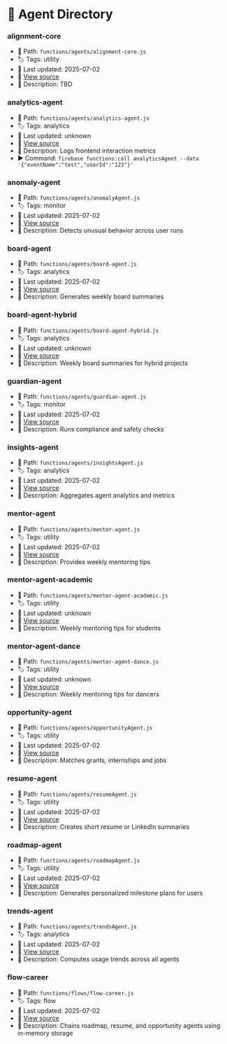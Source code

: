 <!-- ⬇️ Imported from Csp-Ai/Super-Intelligence on 2025-08-04 -->
<!-- Source Commit: 46b0bb71642b954bc5372e0c6e38ae6fecb7fec5 -->
<!-- Original Path: AGENTS.md -->
<!-- Integration Status: ⚠️ Needs review -->
# 🤖 Agent Directory

### alignment-core
- 📁 Path: `functions/agents/alignment-core.js`
- 🏷️ Tags: utility
- 📅 Last updated: 2025-07-02
- 🔗 [View source](https://github.com/Csp-Ai/Super-Intelligence/blob/main/functions/agents/alignment-core.js)
- 🧠 Description: TBD

### analytics-agent
- 📁 Path: `functions/agents/analytics-agent.js`
- 🏷️ Tags: analytics
- 📅 Last updated: unknown
- 🔗 [View source](https://github.com/Csp-Ai/Super-Intelligence/blob/main/functions/agents/analytics-agent.js)
- 🧠 Description: Logs frontend interaction metrics
- ▶️ Command: `firebase functions:call analyticsAgent --data '{"eventName":"test","userId":"123"}'`

### anomaly-agent
- 📁 Path: `functions/agents/anomalyAgent.js`
- 🏷️ Tags: monitor
- 📅 Last updated: 2025-07-02
- 🔗 [View source](https://github.com/Csp-Ai/Super-Intelligence/blob/main/functions/agents/anomalyAgent.js)
- 🧠 Description: Detects unusual behavior across user runs

### board-agent
- 📁 Path: `functions/agents/board-agent.js`
- 🏷️ Tags: analytics
- 📅 Last updated: 2025-07-02
- 🔗 [View source](https://github.com/Csp-Ai/Super-Intelligence/blob/main/functions/agents/board-agent.js)
- 🧠 Description: Generates weekly board summaries

### board-agent-hybrid
- 📁 Path: `functions/agents/board-agent-hybrid.js`
- 🏷️ Tags: analytics
- 📅 Last updated: unknown
- 🔗 [View source](https://github.com/Csp-Ai/Super-Intelligence/blob/main/functions/agents/board-agent-hybrid.js)
- 🧠 Description: Weekly board summaries for hybrid projects

### guardian-agent
- 📁 Path: `functions/agents/guardian-agent.js`
- 🏷️ Tags: monitor
- 📅 Last updated: 2025-07-02
- 🔗 [View source](https://github.com/Csp-Ai/Super-Intelligence/blob/main/functions/agents/guardian-agent.js)
- 🧠 Description: Runs compliance and safety checks

### insights-agent
- 📁 Path: `functions/agents/insightsAgent.js`
- 🏷️ Tags: analytics
- 📅 Last updated: 2025-07-02
- 🔗 [View source](https://github.com/Csp-Ai/Super-Intelligence/blob/main/functions/agents/insightsAgent.js)
- 🧠 Description: Aggregates agent analytics and metrics

### mentor-agent
- 📁 Path: `functions/agents/mentor-agent.js`
- 🏷️ Tags: utility
- 📅 Last updated: 2025-07-02
- 🔗 [View source](https://github.com/Csp-Ai/Super-Intelligence/blob/main/functions/agents/mentor-agent.js)
- 🧠 Description: Provides weekly mentoring tips

### mentor-agent-academic
- 📁 Path: `functions/agents/mentor-agent-academic.js`
- 🏷️ Tags: utility
- 📅 Last updated: unknown
- 🔗 [View source](https://github.com/Csp-Ai/Super-Intelligence/blob/main/functions/agents/mentor-agent-academic.js)
- 🧠 Description: Weekly mentoring tips for students

### mentor-agent-dance
- 📁 Path: `functions/agents/mentor-agent-dance.js`
- 🏷️ Tags: utility
- 📅 Last updated: unknown
- 🔗 [View source](https://github.com/Csp-Ai/Super-Intelligence/blob/main/functions/agents/mentor-agent-dance.js)
- 🧠 Description: Weekly mentoring tips for dancers

### opportunity-agent
- 📁 Path: `functions/agents/opportunityAgent.js`
- 🏷️ Tags: utility
- 📅 Last updated: 2025-07-02
- 🔗 [View source](https://github.com/Csp-Ai/Super-Intelligence/blob/main/functions/agents/opportunityAgent.js)
- 🧠 Description: Matches grants, internships and jobs

### resume-agent
- 📁 Path: `functions/agents/resumeAgent.js`
- 🏷️ Tags: utility
- 📅 Last updated: 2025-07-02
- 🔗 [View source](https://github.com/Csp-Ai/Super-Intelligence/blob/main/functions/agents/resumeAgent.js)
- 🧠 Description: Creates short resume or LinkedIn summaries

### roadmap-agent
- 📁 Path: `functions/agents/roadmapAgent.js`
- 🏷️ Tags: utility
- 📅 Last updated: 2025-07-02
- 🔗 [View source](https://github.com/Csp-Ai/Super-Intelligence/blob/main/functions/agents/roadmapAgent.js)
- 🧠 Description: Generates personalized milestone plans for users

### trends-agent
- 📁 Path: `functions/agents/trendsAgent.js`
- 🏷️ Tags: analytics
- 📅 Last updated: 2025-07-02
- 🔗 [View source](https://github.com/Csp-Ai/Super-Intelligence/blob/main/functions/agents/trendsAgent.js)
- 🧠 Description: Computes usage trends across all agents

### flow-career
- 📁 Path: `functions/flows/flow-career.js`
- 🏷️ Tags: flow
- 📅 Last updated: 2025-07-02
- 🔗 [View source](https://github.com/Csp-Ai/Super-Intelligence/blob/main/functions/flows/flow-career.js)
- 🧠 Description: Chains roadmap, resume, and opportunity agents using in-memory storage
